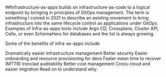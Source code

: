 
##Infrastructure-as-apps 
builds on infrastructure-as-code to a logical endpoint by bringing in principles of GitOps management. The term is something I coined in 2021 to describe an existing movement to bring infrastructure into the same lifecycle control as applications under GitOps. Examples of Infra-as-apps tools include Argo CD, Crossplane, Cluster API, Cello, or even SchemaHero for databases and the list is always growing.

Some of the benefits of infra-as-apps include

Dramatically easier infrastructure management
Better security
Easier onboarding and resource provisioning for devs
Faster mean time to recover (MTTR)
Ironclad auditability
Better cost management
Cross-cloud and easier migration
Read on to understand why.

